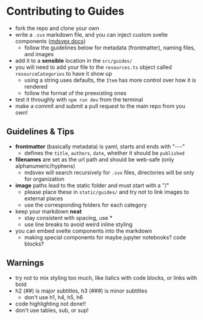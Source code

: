 # Contributing to Guides

- fork the repo and clone your own
- write a `.svx` markdown file, and you can inject custom svelte components ([mdsvex docs](https://mdsvex.pngwn.io/docs))
  - follow the guidelines below for metadata (frontmatter), naming files, and images
- add it to a **sensible** location in the `src/guides/`
- you will need to add your file to the `resources.ts` object called `resourceCategories` to have it show up
  - using a string uses defaults, the `Item` has more control over how it is rendered
  - follow the format of the preexisting ones
- test it throughly with `npm run dev` from the terminal
- make a commit and submit a pull request to the main repo from you own!

## Guidelines & Tips

- **frontmatter** (basically metadata) is yaml, starts and ends with "---"
  - defines the `title`, `authors`, `date`, whether it should be `published`
- **filenames** are set as the url path and should be web-safe (only alphanumeric/hyphens)
  - mdsvex will search recursively for `.svx` files, directories will be only for organization
- **image** paths lead to the static folder and must start with a "/"
  - please place these in `static/guides/` and try not to link images to external places
  - use the corresponding folders for each category
- keep your markdown **neat**
  - stay consistent with spacing, use \*
  - use line breaks to avoid weird inline styling
- you can embed svelte components into the markdown
  - making special components for maybe jupyter notebooks? code blocks?

## Warnings

- try not to mix styling too much, like italics with code blocks, or links with bold
- h2 (##) is major subtitles, h3 (###) is minor subtitles
  - don't use h1, h4, h5, h6
- code highlighting not done!!
- don't use tables, sub, or sup!
